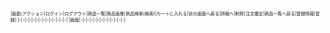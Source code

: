 <span style="font-size: 50%">
  |画面\アクション|ログイン|ログアウト|商品一覧|商品画像|商品検索(検索)|カートに入れる|前の画面へ戻る|詳細へ|削除|注文確定|商品一覧へ戻る|登録情報|登録|
  |-|-|-|-|-|-|-|-|-|-|-|-|-|-|
  |画面|-|-|-|-|-|-|-|-|-|-|-|-|-|
</span>

